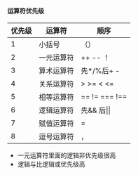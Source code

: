 #### 运算符优先级



| 优先级 | 运算符     | 顺序             |
| ------ | ---------- | ---------------- |
| 1      | 小括号     | （）             |
| 2      | 一元运算符 | ++  --  ！       |
| 3      | 算术运算符 | 先*/%后+ -       |
| 4      | 关系运算符 | > >=  <  <=      |
| 5      | 相等运算符 | ==  !=  ===  !== |
| 6      | 逻辑运算符 | 先&&  后\|\|     |
| 7      | 赋值运算符 | =                |
| 8      | 逗号运算符 | ，               |

- 一元运算符里面的逻辑非优先级很高
- 逻辑与比逻辑或优先级高